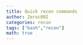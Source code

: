 ```yaml
---
title: Quick recon commands
author: Zeroc00I
categories: recon
tags: ["bash","recon"]
math: true
---
```


<script>alert()</script>
